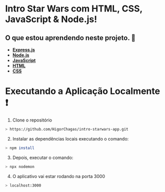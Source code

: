 ﻿# Intro Star Wars com HTML, CSS, JavaScript & Node.js!

## O que estou aprendendo neste projeto. 🚀
* **[Express.js](https://developer.mozilla.org/pt-BR/docs/Learn/Server-side/Express_Nodejs/Introduction)**
* **[Node.js](https://nodejs.org/en/)**
* **[JavaScript](https://developer.mozilla.org/pt-BR/docs/Web/JavaScript)**
* **[HTML](https://developer.mozilla.org/pt-BR/docs/Web/HTML)**
* **[CSS](https://developer.mozilla.org/pt-BR/docs/Web/CSS)**

# Executando a Aplicação Localmente ❗️

1. Clone o repositório

```bash
> https://github.com/HigorChagas/intro-starwars-app.git
```

2. Instalar as dependências locais executando o comando:

```bash
> npm install
```

3. Depois, executar o comando:

```bash
> npx nodemon
```

4. O aplicativo vai estar rodando na porta 3000

```bash
> localhost:3000
```
